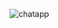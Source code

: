 ![chatapp](https://user-images.githubusercontent.com/81497697/132308235-3fbf6624-a1eb-400c-a328-31f35ae90600.png)


